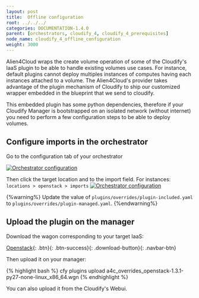 ```yaml
---
layout: post
title:  Offline configuration
root: ../../../
categories: DOCUMENTATION-1.4.0
parent: [orchestrators, cloudify_4, cloudify_4_prerequisites]
node_name: cloudify_4_offline_configuration
weight: 3000
---
```


Alien4Cloud wraps the create volume operation of some of the Cloudify's IaaS plugin to be able to handle existing volumes use cases. For instance, default plugins cannot deploy multiples instances of computes having each instances attached to a volume. 
The Alien4Cloud's provider takes advantage of the plugin mechanism of Cloudify to ship our customized wrapper embedded in the blueprint that we send to cloudify.

This embedded plugin has some python dependencies, therefore if your Cloudify Manager is bootstrapped on an isolated network (without internet) you need to perform a few configuration steps to be able to deploy volumes.


## Configure imports in the orchestrator ##

Go to the configuration tab of your orchestrator 

<a href="../../images/cloudify4_driver/a4c-orch-config.png" title="alien4cloud-cfy-orchestrator configuration-tab"><img src="../../images/cloudify4_driver/a4c-orch-config.png" alt="Orchestrator configuration" title="alien4cloud-cfy-orchestrator configuration-tab"></a>

Then click the target location and to the import field.
For instances: `locations > openstack > imports`
<a href="../../images/cloudify4_driver/a4c-orch-locations.png" title="alien4cloud-cfy-orchestrator locations"><img src="../../images/cloudify4_driver/a4c-orch-locations.png" alt="Orchestrator configuration" title="alien4cloud-cfy-orchestrator locations"></a>

{%warning%}
Update the value of `plugins/overrides/plugin-included.yaml` to `plugins/overrides/plugin-managed.yaml`.
{%endwarning%}

## Upload the plugin on the manager ##

Download the wagon corresponding to your target IaaS:

[Openstack](https://fastconnect.org/maven/service/local/artifact/maven/redirect?r=opensource&g=org.cloudify&a=a4c-overrides-openstack&v=1.3.1&p=wgn){: .btn}{: .btn-success}{: .download-button}{: .navbar-btn}

Then upload it on your manager:

{% highlight bash %}
cfy plugins upload a4c_overrides_openstack-1.3.1-py27-none-linux_x86_64.wgn
{% endhighlight %}

You can also upload it from the Cloudify's Webui.
